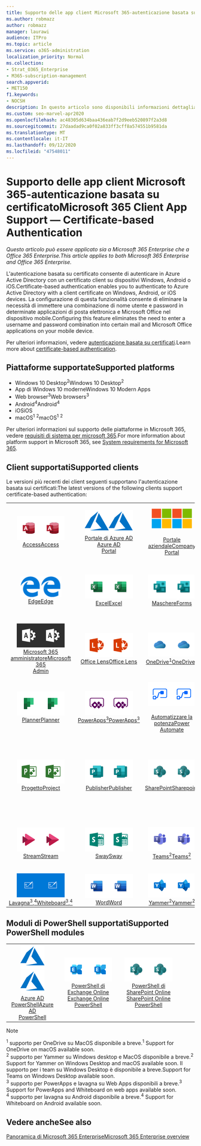 ```yaml
---
title: Supporto delle app client Microsoft 365-autenticazione basata su certificato
ms.author: robmazz
author: robmazz
manager: laurawi
audience: ITPro
ms.topic: article
ms.service: o365-administration
localization_priority: Normal
ms.collection:
- Strat_O365_Enterprise
- M365-subscription-management
search.appverid:
- MET150
f1.keywords:
- NOCSH
description: In questo articolo sono disponibili informazioni dettagliate sul supporto delle app client Microsoft 365 per l'autenticazione basata su certificati.
ms.custom: seo-marvel-apr2020
ms.openlocfilehash: ac48305d634baa436eab7f2d9eeb520897f2a3d8
ms.sourcegitcommit: 27daadad9ca0f02a833ff3cff8a574551b9581da
ms.translationtype: MT
ms.contentlocale: it-IT
ms.lasthandoff: 09/12/2020
ms.locfileid: "47548011"
---
```

# <a name="microsoft-365-client-app-support--certificate-based-authentication"></a><span data-ttu-id="fa349-103">Supporto delle app client Microsoft 365-autenticazione basata su certificato</span><span class="sxs-lookup"><span data-stu-id="fa349-103">Microsoft 365 Client App Support — Certificate-based Authentication</span></span>

<span data-ttu-id="fa349-104">*Questo articolo può essere applicato sia a Microsoft 365 Enterprise che a Office 365 Enterprise.*</span><span class="sxs-lookup"><span data-stu-id="fa349-104">*This article applies to both Microsoft 365 Enterprise and Office 365 Enterprise.*</span></span>

<span data-ttu-id="fa349-105">L'autenticazione basata su certificato consente di autenticare in Azure Active Directory con un certificato client su dispositivi Windows, Android o iOS.</span><span class="sxs-lookup"><span data-stu-id="fa349-105">Certificate-based authentication enables you to authenticate to Azure Active Directory with a client certificate on Windows, Android, or iOS devices.</span></span> <span data-ttu-id="fa349-106">La configurazione di questa funzionalità consente di eliminare la necessità di immettere una combinazione di nome utente e password in determinate applicazioni di posta elettronica e Microsoft Office nel dispositivo mobile.</span><span class="sxs-lookup"><span data-stu-id="fa349-106">Configuring this feature eliminates the need to enter a username and password combination into certain mail and Microsoft Office applications on your mobile device.</span></span>

<span data-ttu-id="fa349-107">Per ulteriori informazioni, vedere [autenticazione basata su certificati](https://docs.microsoft.com/azure/active-directory/authentication/active-directory-certificate-based-authentication-get-started).</span><span class="sxs-lookup"><span data-stu-id="fa349-107">Learn more about [certificate-based authentication](https://docs.microsoft.com/azure/active-directory/authentication/active-directory-certificate-based-authentication-get-started).</span></span>

## <a name="supported-platforms"></a><span data-ttu-id="fa349-108">Piattaforme supportate</span><span class="sxs-lookup"><span data-stu-id="fa349-108">Supported platforms</span></span>

 - <span data-ttu-id="fa349-109">Windows 10 Desktop<sup>2</sup></span><span class="sxs-lookup"><span data-stu-id="fa349-109">Windows 10 Desktop<sup>2</sup></span></span>
 - <span data-ttu-id="fa349-110">App di Windows 10 moderne</span><span class="sxs-lookup"><span data-stu-id="fa349-110">Windows 10 Modern Apps</span></span>
 - <span data-ttu-id="fa349-111">Web browser<sup>3</sup></span><span class="sxs-lookup"><span data-stu-id="fa349-111">Web browsers<sup>3</sup></span></span>
 - <span data-ttu-id="fa349-112">Android<sup>4</sup></span><span class="sxs-lookup"><span data-stu-id="fa349-112">Android<sup>4</sup></span></span>
 - <span data-ttu-id="fa349-113">iOS</span><span class="sxs-lookup"><span data-stu-id="fa349-113">iOS</span></span>
 - <span data-ttu-id="fa349-114">macOS<sup>1</sup> <sup>2</sup></span><span class="sxs-lookup"><span data-stu-id="fa349-114">macOS<sup>1</sup> <sup>2</sup></span></span>

<span data-ttu-id="fa349-115">Per ulteriori informazioni sul supporto delle piattaforme in Microsoft 365, vedere [requisiti di sistema per microsoft 365](https://products.office.com/office-system-requirements).</span><span class="sxs-lookup"><span data-stu-id="fa349-115">For more information about platform support in Microsoft 365, see [System requirements for Microsoft 365](https://products.office.com/office-system-requirements).</span></span>

## <a name="supported-clients"></a><span data-ttu-id="fa349-116">Client supportati</span><span class="sxs-lookup"><span data-stu-id="fa349-116">Supported clients</span></span>

<span data-ttu-id="fa349-117">Le versioni più recenti dei client seguenti supportano l'autenticazione basata sui certificati:</span><span class="sxs-lookup"><span data-stu-id="fa349-117">The latest versions of the following clients support certificate-based authentication:</span></span>

| | | | | | |
|:---:|:---:|:---:|:---:|:---:|:---:|
| <span data-ttu-id="fa349-118">![Icona Access](../media/o365-access-64x64.png)</span><span class="sxs-lookup"><span data-stu-id="fa349-118">![Access icon](../media/o365-access-64x64.png)</span></span> <br> [<span data-ttu-id="fa349-119">Access</span><span class="sxs-lookup"><span data-stu-id="fa349-119">Access</span></span>](https://products.office.com/access) | <span data-ttu-id="fa349-120">![Icona di Azure](../media/o365-azure-64x64.png)</span><span class="sxs-lookup"><span data-stu-id="fa349-120">![Azure icon](../media/o365-azure-64x64.png)</span></span> <br> [<span data-ttu-id="fa349-121">Portale di Azure AD <br></span><span class="sxs-lookup"><span data-stu-id="fa349-121">Azure AD <br> Portal </span></span>](https://azure.microsoft.com/features/azure-portal/) | <span data-ttu-id="fa349-122">![Icona portale aziendale](../media/o365-microsoft-64x64.png)</span><span class="sxs-lookup"><span data-stu-id="fa349-122">![Company portal icon](../media/o365-microsoft-64x64.png)</span></span> <br> [<span data-ttu-id="fa349-123"><br>Portale aziendale</span><span class="sxs-lookup"><span data-stu-id="fa349-123">Company <br> Portal </span></span>](https://docs.microsoft.com/intune-user-help/sign-in-to-the-company-portal) | <span data-ttu-id="fa349-124">![Icona di approfondimento](../media/o365-delve-64x64.png)</span><span class="sxs-lookup"><span data-stu-id="fa349-124">![Delve icon](../media/o365-delve-64x64.png)</span></span> <br> [<span data-ttu-id="fa349-125">Delve</span><span class="sxs-lookup"><span data-stu-id="fa349-125">Delve</span></span>](https://products.office.com/business/intelligent-search) | <span data-ttu-id="fa349-126">![Icona Dynamics 365](../media/o365-dynamics365-64x64.png)</span><span class="sxs-lookup"><span data-stu-id="fa349-126">![Dynamics 365 icon](../media/o365-dynamics365-64x64.png)</span></span> <br> [<span data-ttu-id="fa349-127">Dynamics 365</span><span class="sxs-lookup"><span data-stu-id="fa349-127">Dynamics 365</span></span>](https://dynamics.microsoft.com) 
| <span data-ttu-id="fa349-128">![Icona del server perimetrale](../media/o365-edge-64x64.png)</span><span class="sxs-lookup"><span data-stu-id="fa349-128">![Edge icon](../media/o365-edge-64x64.png)</span></span> <br> [<span data-ttu-id="fa349-129">Edge</span><span class="sxs-lookup"><span data-stu-id="fa349-129">Edge</span></span>](https://www.microsoft.com/windows/microsoft-edge) | <span data-ttu-id="fa349-130">![Icona Excel](../media/o365-excel-64x64.png)</span><span class="sxs-lookup"><span data-stu-id="fa349-130">![Excel icon](../media/o365-excel-64x64.png)</span></span> <br> [<span data-ttu-id="fa349-131">Excel</span><span class="sxs-lookup"><span data-stu-id="fa349-131">Excel</span></span>](https://products.office.com/excel) | <span data-ttu-id="fa349-132">![Icona maschere](../media/o365-forms-64x64.png)</span><span class="sxs-lookup"><span data-stu-id="fa349-132">![Forms icon](../media/o365-forms-64x64.png)</span></span> <br> [<span data-ttu-id="fa349-133">Maschere</span><span class="sxs-lookup"><span data-stu-id="fa349-133">Forms</span></span>](https://flow.microsoft.com/connectors/shared_microsoftforms/microsoft-forms/) | <span data-ttu-id="fa349-134">![Icona di Kaizala](../media/o365-kaizala-64x64.png)</span><span class="sxs-lookup"><span data-stu-id="fa349-134">![Kaizala icon](../media/o365-kaizala-64x64.png)</span></span> <br> [<span data-ttu-id="fa349-135">Kaizala</span><span class="sxs-lookup"><span data-stu-id="fa349-135">Kaizala</span></span>](https://products.office.com/en/business/microsoft-kaizala) | <span data-ttu-id="fa349-136">![Icona Office.com](../media/o365-office-64x64.png)</span><span class="sxs-lookup"><span data-stu-id="fa349-136">![Office.com icon](../media/o365-office-64x64.png)</span></span> <br> [<span data-ttu-id="fa349-137">Office.com</span><span class="sxs-lookup"><span data-stu-id="fa349-137">Office.com</span></span>](https://www.office.com/) 
| <span data-ttu-id="fa349-138">![Icona di amministrazione di Office 365](../media/o365-o365admin-64x64.png)</span><span class="sxs-lookup"><span data-stu-id="fa349-138">![Office 365 Admin icon](../media/o365-o365admin-64x64.png)</span></span> <br> [<span data-ttu-id="fa349-139">Microsoft 365 <br> amministratore</span><span class="sxs-lookup"><span data-stu-id="fa349-139">Microsoft 365 <br> Admin</span></span>](https://products.office.com/business/manage-office-365-admin-app) | <span data-ttu-id="fa349-140">![Icona dell'obiettivo](../media/o365-lens-64x64.png)</span><span class="sxs-lookup"><span data-stu-id="fa349-140">![Lens icon](../media/o365-lens-64x64.png)</span></span> <br> [<span data-ttu-id="fa349-141">Office Lens</span><span class="sxs-lookup"><span data-stu-id="fa349-141">Office Lens</span></span>](https://www.microsoft.com/p/office-lens/9wzdncrfj3t8?activetab=pivot%3Aoverviewtab) | <span data-ttu-id="fa349-142">![Icona di OneDrive for business](../media/o365-OneDrive-64x64.png)</span><span class="sxs-lookup"><span data-stu-id="fa349-142">![OneDrive for Business icon](../media/o365-OneDrive-64x64.png)</span></span> <br> [<span data-ttu-id="fa349-143">OneDrive<sup>1</sup></span><span class="sxs-lookup"><span data-stu-id="fa349-143">OneDrive<sup>1</sup></span></span>](https://products.office.com/onedrive-for-business/online-cloud-storage) |  <span data-ttu-id="fa349-144">![Icona di OneNote](../media/o365-OneNote-64x64.png)</span><span class="sxs-lookup"><span data-stu-id="fa349-144">![OneNote icon](../media/o365-OneNote-64x64.png)</span></span> <br> [<span data-ttu-id="fa349-145">OneNote</span><span class="sxs-lookup"><span data-stu-id="fa349-145">OneNote</span></span>](https://products.office.com/onenote) | <span data-ttu-id="fa349-146">![Icona di Outlook](../media/o365-outlook-64x64.png)</span><span class="sxs-lookup"><span data-stu-id="fa349-146">![Outlook icon](../media/o365-outlook-64x64.png)</span></span> <br> [<span data-ttu-id="fa349-147">Outlook</span><span class="sxs-lookup"><span data-stu-id="fa349-147">Outlook</span></span>](https://products.office.com/outlook) 
| <span data-ttu-id="fa349-148">![Icona Planner](../media/o365-planner-64x64.png)</span><span class="sxs-lookup"><span data-stu-id="fa349-148">![Planner icon](../media/o365-planner-64x64.png)</span></span> <br> [<span data-ttu-id="fa349-149">Planner</span><span class="sxs-lookup"><span data-stu-id="fa349-149">Planner</span></span>](https://products.office.com/business/task-management-software) | <span data-ttu-id="fa349-150">![Icona di PowerApps](../media/o365-powerapps-64x64.png)</span><span class="sxs-lookup"><span data-stu-id="fa349-150">![PowerApps icon](../media/o365-powerapps-64x64.png)</span></span> <br> [<span data-ttu-id="fa349-151">PowerApps<sup>3</sup></span><span class="sxs-lookup"><span data-stu-id="fa349-151">PowerApps<sup>3</sup></span></span>](https://powerapps.microsoft.com) | <span data-ttu-id="fa349-152">![Icona Power automatizzate](../media/o365-flow-64x64.png)</span><span class="sxs-lookup"><span data-stu-id="fa349-152">![Power Automate icon](../media/o365-flow-64x64.png)</span></span> <br> [<span data-ttu-id="fa349-153"><br>Automatizzare la potenza</span><span class="sxs-lookup"><span data-stu-id="fa349-153">Power <br> Automate</span></span>](https://flow.microsoft.com) | <span data-ttu-id="fa349-154">![Icona PowerBI](../media/o365-powerbi-64x64.png)</span><span class="sxs-lookup"><span data-stu-id="fa349-154">![PowerBI icon](../media/o365-powerbi-64x64.png)</span></span> <br> [<span data-ttu-id="fa349-155">Power BI</span><span class="sxs-lookup"><span data-stu-id="fa349-155">Power BI</span></span>](https://powerbi.microsoft.com)| <span data-ttu-id="fa349-156">![Icona PowerPoint](../media/o365-powerpoint-64x64.png)</span><span class="sxs-lookup"><span data-stu-id="fa349-156">![PowerPoint icon](../media/o365-powerpoint-64x64.png)</span></span> <br> [<span data-ttu-id="fa349-157">PowerPoint</span><span class="sxs-lookup"><span data-stu-id="fa349-157">PowerPoint</span></span>](https://products.office.com/powerpoint) 
| <span data-ttu-id="fa349-158">![Icona progetto](../media/o365-project-64x64.png)</span><span class="sxs-lookup"><span data-stu-id="fa349-158">![Project icon](../media/o365-project-64x64.png)</span></span> <br> [<span data-ttu-id="fa349-159">Progetto</span><span class="sxs-lookup"><span data-stu-id="fa349-159">Project</span></span>](https://products.office.com/project) | <span data-ttu-id="fa349-160">![Icona di Publisher](../media/o365-publisher-64x64.png)</span><span class="sxs-lookup"><span data-stu-id="fa349-160">![Publisher icon](../media/o365-publisher-64x64.png)</span></span> <br> [<span data-ttu-id="fa349-161">Publisher</span><span class="sxs-lookup"><span data-stu-id="fa349-161">Publisher</span></span>](https://products.office.com/publisher) | <span data-ttu-id="fa349-162">![Icona di SharePoint](../media/o365-sharepoint-64x64.png)</span><span class="sxs-lookup"><span data-stu-id="fa349-162">![SharePoint icon](../media/o365-sharepoint-64x64.png)</span></span> <br> [<span data-ttu-id="fa349-163">SharePoint</span><span class="sxs-lookup"><span data-stu-id="fa349-163">Sharepoint</span></span>](https://products.office.com/sharepoint) | <span data-ttu-id="fa349-164">![Icona di Skype for Business](../media/o365-skypeforbusiness-64x64.png)</span><span class="sxs-lookup"><span data-stu-id="fa349-164">![Skype for Business icon](../media/o365-skypeforbusiness-64x64.png)</span></span> <br> [<span data-ttu-id="fa349-165">Skype for <br> business</span><span class="sxs-lookup"><span data-stu-id="fa349-165">Skype for <br> Business</span></span>](https://www.skype.com/business/) | <span data-ttu-id="fa349-166">![Icona note adesive](../media/o365-stickynotes-64x64.png)</span><span class="sxs-lookup"><span data-stu-id="fa349-166">![Sticky Notes icon](../media/o365-stickynotes-64x64.png)</span></span> <br> [<span data-ttu-id="fa349-167">Sticky Notes</span><span class="sxs-lookup"><span data-stu-id="fa349-167">Sticky Notes</span></span>](https://www.microsoft.com/p/microsoft-sticky-notes/9nblggh4qghw) 
| <span data-ttu-id="fa349-168">![Icona di Stream](../media/o365-stream-64x64.png)</span><span class="sxs-lookup"><span data-stu-id="fa349-168">![Stream icon](../media/o365-stream-64x64.png)</span></span> <br> [<span data-ttu-id="fa349-169">Stream</span><span class="sxs-lookup"><span data-stu-id="fa349-169">Stream</span></span>](https://stream.microsoft.com) | <span data-ttu-id="fa349-170">![Icona Sway](../media/o365-sway-64x64.png)</span><span class="sxs-lookup"><span data-stu-id="fa349-170">![Sway icon](../media/o365-sway-64x64.png)</span></span> <br> [<span data-ttu-id="fa349-171">Sway</span><span class="sxs-lookup"><span data-stu-id="fa349-171">Sway</span></span>](https://sway.com) | <span data-ttu-id="fa349-172">![icona di Teams](../media/o365-teams-64x64.png)</span><span class="sxs-lookup"><span data-stu-id="fa349-172">![Teams icon](../media/o365-teams-64x64.png)</span></span> <br> [<span data-ttu-id="fa349-173">Teams<sup>2</sup></span><span class="sxs-lookup"><span data-stu-id="fa349-173">Teams<sup>2</sup></span></span>](https://products.office.com/microsoft-teams/group-chat-software) | <span data-ttu-id="fa349-174">![Icona da fare](../media/o365-todo-64x64.png)</span><span class="sxs-lookup"><span data-stu-id="fa349-174">![To Do icon](../media/o365-todo-64x64.png)</span></span> <br> [<span data-ttu-id="fa349-175">Da fare</span><span class="sxs-lookup"><span data-stu-id="fa349-175">To Do</span></span>](https://todo.microsoft.com) | <span data-ttu-id="fa349-176">![Icona Visio](../media/o365-visio-64x64.png)</span><span class="sxs-lookup"><span data-stu-id="fa349-176">![Visio icon](../media/o365-visio-64x64.png)</span></span> <br> [<span data-ttu-id="fa349-177">Visio</span><span class="sxs-lookup"><span data-stu-id="fa349-177">Visio</span></span>](https://products.office.com/visio/flowchart-software) 
| <span data-ttu-id="fa349-178">![Icona lavagna](../media/o365-whiteboard-64x64.png)</span><span class="sxs-lookup"><span data-stu-id="fa349-178">![Whiteboard icon](../media/o365-whiteboard-64x64.png)</span></span> <br> [<span data-ttu-id="fa349-179">Lavagna<sup>3</sup>,<sup>4</sup></span><span class="sxs-lookup"><span data-stu-id="fa349-179">Whiteboard<sup>3</sup>,<sup>4</sup></span></span>](https://whiteboard.microsoft.com/) | <span data-ttu-id="fa349-180">![Icona Word](../media/o365-word-64x64.png)</span><span class="sxs-lookup"><span data-stu-id="fa349-180">![Word icon](../media/o365-word-64x64.png)</span></span> <br> [<span data-ttu-id="fa349-181">Word</span><span class="sxs-lookup"><span data-stu-id="fa349-181">Word</span></span>](https://products.office.com/word) | <span data-ttu-id="fa349-182">![Icona di Yammer](../media/o365-yammer-64x64.png)</span><span class="sxs-lookup"><span data-stu-id="fa349-182">![Yammer icon](../media/o365-yammer-64x64.png)</span></span> <br> [<span data-ttu-id="fa349-183">Yammer<sup>2</sup></span><span class="sxs-lookup"><span data-stu-id="fa349-183">Yammer<sup>2</sup></span></span>](https://products.office.com/yammer/yammer-overview) |

## <a name="supported-powershell-modules"></a><span data-ttu-id="fa349-184">Moduli di PowerShell supportati</span><span class="sxs-lookup"><span data-stu-id="fa349-184">Supported PowerShell modules</span></span>

| | | | | | |
|:---:|:---:|:---:|:---:|:---:|:---:|
| <span data-ttu-id="fa349-185">![Icona di Azure](../media/o365-azure-64x64.png)</span><span class="sxs-lookup"><span data-stu-id="fa349-185">![Azure icon](../media/o365-azure-64x64.png)</span></span> <br> [<span data-ttu-id="fa349-186">Azure AD <br> PowerShell</span><span class="sxs-lookup"><span data-stu-id="fa349-186">Azure AD <br> PowerShell</span></span>](https://docs.microsoft.com/powershell/azure/active-directory/overview?view=azureadps-2.0) | <span data-ttu-id="fa349-187">![Icona di Exchange](../media/o365-exchange-64x64.png)</span><span class="sxs-lookup"><span data-stu-id="fa349-187">![Exchange icon](../media/o365-exchange-64x64.png)</span></span> <br> [<span data-ttu-id="fa349-188">PowerShell di Exchange Online <br></span><span class="sxs-lookup"><span data-stu-id="fa349-188">Exchange Online <br> PowerShell</span></span>](https://docs.microsoft.com/powershell/exchange/exchange-online-powershell) | <span data-ttu-id="fa349-189">![Icona di SharePoint](../media/o365-sharepoint-64x64.png)</span><span class="sxs-lookup"><span data-stu-id="fa349-189">![SharePoint icon](../media/o365-sharepoint-64x64.png)</span></span> <br> [<span data-ttu-id="fa349-190">PowerShell di SharePoint Online <br></span><span class="sxs-lookup"><span data-stu-id="fa349-190">SharePoint Online <br> PowerShell</span></span>](https://docs.microsoft.com/powershell/sharepoint/sharepoint-online/connect-sharepoint-online)

> [!NOTE]
> <span data-ttu-id="fa349-191"><sup>1</sup> supporto per OneDrive su MacOS disponibile a breve.</span><span class="sxs-lookup"><span data-stu-id="fa349-191"><sup>1</sup> Support for OneDrive on macOS available soon.</span></span> <br>
> <span data-ttu-id="fa349-192"><sup>2</sup> supporto per Yammer su Windows desktop e MacOS disponibile a breve.</span><span class="sxs-lookup"><span data-stu-id="fa349-192"><sup>2</sup> Support for Yammer on Windows Desktop and macOS available soon.</span></span> <span data-ttu-id="fa349-193">Il supporto per i team su Windows Desktop è disponibile a breve.</span><span class="sxs-lookup"><span data-stu-id="fa349-193">Support for Teams on Windows Desktop available soon.</span></span><br>
> <span data-ttu-id="fa349-194"><sup>3</sup> supporto per PowerApps e lavagna su Web Apps disponibili a breve.</span><span class="sxs-lookup"><span data-stu-id="fa349-194"><sup>3</sup> Support for PowerApps and Whiteboard on web apps available soon.</span></span> <br>
> <span data-ttu-id="fa349-195"><sup>4</sup> supporto per lavagna su Android disponibile a breve.</span><span class="sxs-lookup"><span data-stu-id="fa349-195"><sup>4</sup> Support for Whiteboard on Android available soon.</span></span>

## <a name="see-also"></a><span data-ttu-id="fa349-196">Vedere anche</span><span class="sxs-lookup"><span data-stu-id="fa349-196">See also</span></span>

[<span data-ttu-id="fa349-197">Panoramica di Microsoft 365 Enterprise</span><span class="sxs-lookup"><span data-stu-id="fa349-197">Microsoft 365 Enterprise overview</span></span>](microsoft-365-overview.md)
